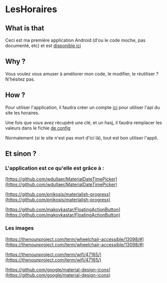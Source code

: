# LesHoraires

## What is that

Ceci est ma première application Android (d'ou le code moche, pas documenté, etc) et  est [disponible ici](https://play.google.com/store/apps/details?id=com.amine.horaires)

## Why ?

Vous voulez vous amuser à améliorer mon code, le modifier, le réutiliser ? N'hésitez pas.

## How ?

Pour utiliser l'application, il faudra créer un compte [ici](http://api.shopping-time.co/) pour utiliser l'api du site les horaires.

Une fois que vous avez récupéré une clé, et un hasj, il faudra remplacer les valeurs dans le fichie [de config](https://github.com/aminecmi/LesHoraires/blob/master/Les%20Horaires/src/main/java/com/amine/horaires/util/Configuration.java)

Normalement (si le site n'est pas mort d'ici là), tout est bon utiliser l'appli.

## Et sinon ?

### L'application est ce qu'elle est grâce à :

[https://github.com/wdullaer/MaterialDateTimePicker](https://github.com/wdullaer/MaterialDateTimePicker)

[https://github.com/pnikosis/materialish-progress](https://github.com/pnikosis/materialish-progress)

[https://github.com/makovkastar/FloatingActionButton](https://github.com/makovkastar/FloatingActionButton)

### Les images

[https://thenounproject.com/term/wheelchair-accessible/13098/#](https://thenounproject.com/term/wheelchair-accessible/13098/#)

[https://thenounproject.com/term/wifi/47165/](https://thenounproject.com/term/wifi/47165/)

[https://github.com/google/material-design-icons](https://github.com/google/material-design-icons)


